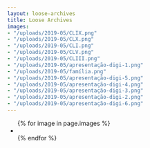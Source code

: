 ```yaml
---
layout: loose-archives
title: Loose Archives
images:
- "/uploads/2019-05/CLIX.png"
- "/uploads/2019-05/CLX.png"
- "/uploads/2019-05/CLI.png"
- "/uploads/2019-05/CLV.png"
- "/uploads/2019-05/CLIII.png"
- "/uploads/2019-05/apresentação-digi-1.png"
- "/uploads/2019-05/família.png"
- "/uploads/2019-05/apresentação-digi-5.png"
- "/uploads/2019-05/apresentação-digi-4.png"
- "/uploads/2019-05/apresentação-digi-3.png"
- "/uploads/2019-05/apresentação-digi-2.png"
- "/uploads/2019-05/apresentação-digi-6.png"
---
```


<section>
    <ul>
        {% for image in page.images %}
        <li>
            <img class="lazy" data-src="https://images.weserv.nl?url={{ https://josecostatorres.github.io | replace:'http://','' }}{{ image }}&h=500">
        </li>
        {% endfor %}
        <script>
            $(function() {
                $('.lazy').Lazy({
                    effect: "fadeIn",
                    effectTime: 500
                });
            });
        </script>
    </ul>
</section>

<script>
    function imageSize() {
        var images = document.getElementsByTagName("img");
        for (i = 0; i < images.length; i++) {
            var randomHeight = Math.floor(Math.random() * 300) + 200;
            images[i].style.height = randomHeight + 'px';
            var randomLeft = Math.floor(Math.random() * (window.innerWidth - randomHeight)) + 0;
            images[i].style.left = randomLeft + 'px';
            var randomTop = Math.floor(Math.random() * 3000) + 000;
            images[i].style.top = randomTop + 'px';
        }
    }
    imageSize();
    var $draggable = $('img').draggabilly({
        containment: 'body'
    })
    
</script>

